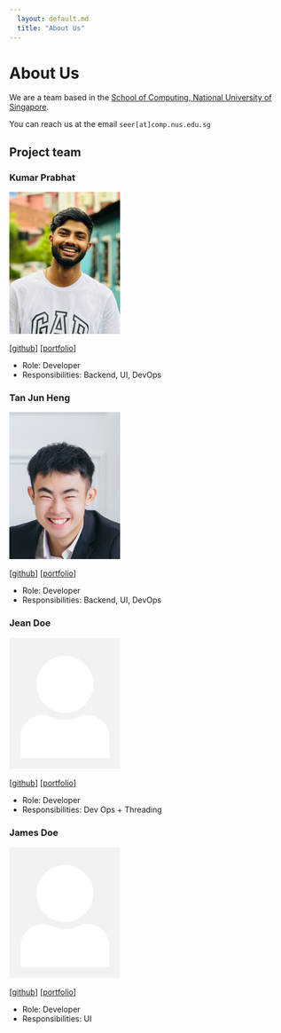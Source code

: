 ```yaml
---
  layout: default.md
  title: "About Us"
---
```


# About Us

We are a team based in the [School of Computing, National University of Singapore](http://www.comp.nus.edu.sg).

You can reach us at the email `seer[at]comp.nus.edu.sg`

## Project team

### Kumar Prabhat

<img src="images/dedsecrattle.png" width="200px">

[[github](http://github.com/dedsecrattle)]
[[portfolio](http://theprabhat.me)]

* Role: Developer
* Responsibilities: Backend, UI, DevOps

### Tan Jun Heng

<img src="images/austintjh19.png" width="200px">

[[github](http://github.com/Austintjh19)] [[portfolio](https://austintanjunheng.netlify.app/)]

* Role: Developer
* Responsibilities: Backend, UI, DevOps

### Jean Doe

<img src="images/johndoe.png" width="200px">

[[github](http://github.com/johndoe)]
[[portfolio](team/johndoe.md)]

* Role: Developer
* Responsibilities: Dev Ops + Threading

### James Doe

<img src="images/johndoe.png" width="200px">

[[github](http://github.com/johndoe)]
[[portfolio](team/johndoe.md)]

* Role: Developer
* Responsibilities: UI
